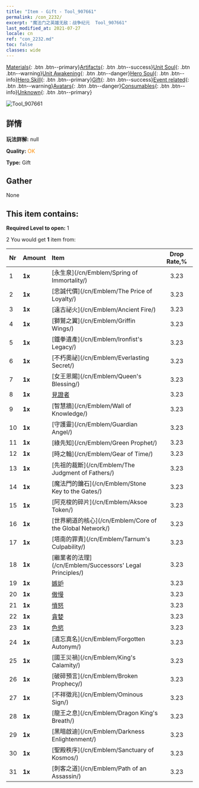 ```yaml
---
title: "Item - Gift - Tool_907661"
permalink: /con_2232/
excerpt: "魔法门之英雄无敌：战争纪元  Tool_907661"
last_modified_at: 2021-07-27
locale: cn
ref: "con_2232.md"
toc: false
classes: wide
---
```

 [Materials](/ItemsCN/){: .btn .btn--primary}[Artifacts](/ItemsCN/Artifacts/){: .btn .btn--success}[Unit Soul](/ItemsCN/UnitSoul/){: .btn .btn--warning}[Unit Awakening](/ItemsCN/UnitAwakening/){: .btn .btn--danger}[Hero Soul](/ItemsCN/HeroSoul/){: .btn .btn--info}[Hero Skill](/ItemsCN/HeroSkill/){: .btn .btn--primary}[Gift](/ItemsCN/Gift/){: .btn .btn--success}[Event related](/ItemsCN/Events/){: .btn .btn--warning}[Avatars](/ItemsCN/Avatars/){: .btn .btn--danger}[Consumables](/ItemsCN/Consumables/){: .btn .btn--info}[Unknown](/ItemsCN/Unknown/){: .btn .btn--primary}

 ![Tool_907661](/images/t/i_907416.png)

## 詳情
 **玩法詳解:** null

 **Quality:** <span style="color: #FF8C00">OK</span>

 **Type:** Gift

## Gather

  None

## This item contains:

 **Required Level to open:** 1

 2 You would get **1** item  from:

  | Nr | Amount |     Item    | Drop Rate,% |
  |:---|:-------|:------------|:---------:|
  | 1 |  **1x** | [永生泉](/cn/Emblem/Spring of Immortality/) | 3.23 | 
  | 2 |  **1x** | [忠誠代價](/cn/Emblem/The Price of Loyalty/) | 3.23 | 
  | 3 |  **1x** | [遠古祕火](/cn/Emblem/Ancient Fire/) | 3.23 | 
  | 4 |  **1x** | [獅鷲之翼](/cn/Emblem/Griffin Wings/) | 3.23 | 
  | 5 |  **1x** | [鐵拳遺產](/cn/Emblem/Ironfist's Legacy/) | 3.23 | 
  | 6 |  **1x** | [不朽奧祕](/cn/Emblem/Everlasting Secret/) | 3.23 | 
  | 7 |  **1x** | [女王恩賜](/cn/Emblem/Queen's Blessing/) | 3.23 | 
  | 8 |  **1x** | [見證者](/cn/Emblem/Witness/) | 3.23 | 
  | 9 |  **1x** | [智慧牆](/cn/Emblem/Wall of Knowledge/) | 3.23 | 
  | 10 |  **1x** | [守護靈](/cn/Emblem/Guardian Angel/) | 3.23 | 
  | 11 |  **1x** | [綠先知](/cn/Emblem/Green Prophet/) | 3.23 | 
  | 12 |  **1x** | [時之輪](/cn/Emblem/Gear of Time/) | 3.23 | 
  | 13 |  **1x** | [先祖的裁斷](/cn/Emblem/The Judgment of Fathers/) | 3.23 | 
  | 14 |  **1x** | [魔法門的鑰石](/cn/Emblem/Stone Key to the Gates/) | 3.23 | 
  | 15 |  **1x** | [阿克梭的碎片](/cn/Emblem/Aksoe Token/) | 3.23 | 
  | 16 |  **1x** | [世界網道的核心](/cn/Emblem/Core of the Global Network/) | 3.23 | 
  | 17 |  **1x** | [塔南的罪責](/cn/Emblem/Tarnum's Culpability/) | 3.23 | 
  | 18 |  **1x** | [繼業者的法理](/cn/Emblem/Successors' Legal Principles/) | 3.23 | 
  | 19 |  **1x** | [嫉妒](/cn/Emblem/Jealousy/) | 3.23 | 
  | 20 |  **1x** | [傲慢](/cn/Emblem/Arrogance/) | 3.23 | 
  | 21 |  **1x** | [憤怒](/cn/Emblem/Anger/) | 3.23 | 
  | 22 |  **1x** | [貪婪](/cn/Emblem/Greed/) | 3.23 | 
  | 23 |  **1x** | [色慾](/cn/Emblem/Lust/) | 3.23 | 
  | 24 |  **1x** | [遺忘真名](/cn/Emblem/Forgotten Autonym/) | 3.23 | 
  | 25 |  **1x** | [國王災禍](/cn/Emblem/King's Calamity/) | 3.23 | 
  | 26 |  **1x** | [破碎預言](/cn/Emblem/Broken Prophecy/) | 3.23 | 
  | 27 |  **1x** | [不祥徵兆](/cn/Emblem/Ominous Sign/) | 3.23 | 
  | 28 |  **1x** | [龍王之息](/cn/Emblem/Dragon King's Breath/) | 3.23 | 
  | 29 |  **1x** | [黑暗啟迪](/cn/Emblem/Darkness Enlightenment/) | 3.23 | 
  | 30 |  **1x** | [聖殿秩序](/cn/Emblem/Sanctuary of Kosmos/) | 3.23 | 
  | 31 |  **1x** | [刺客之道](/cn/Emblem/Path of an Assassin/) | 3.23 | 
